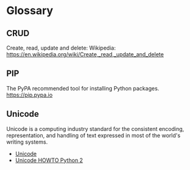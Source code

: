 # Glossary

## CRUD

Create, read, update and delete:
Wikipedia: https://en.wikipedia.org/wiki/Create,_read,_update_and_delete

## PIP

The PyPA recommended tool for installing Python packages.
https://pip.pypa.io

## Unicode

Unicode is a computing industry standard for the consistent encoding, representation, and handling of text expressed in most of the world's writing systems.

* [Unicode](https://en.wikipedia.org/wiki/Unicode)
* [Unicode HOWTO Python 2](https://docs.python.org/2/howto/unicode.html)